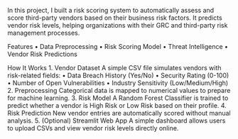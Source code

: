 In this project, I built a risk scoring system to automatically assess and score third-party vendors based on their business risk factors. It predicts vendor risk levels, helping organizations with their GRC and third-party risk management processes.

Features • Data Preprocessing • Risk Scoring Model • Threat Intelligence • Vendor Risk Predictions

How It Works 1. Vendor Dataset A simple CSV file simulates vendors with risk-related fields: • Data Breach History (Yes/No) • Security Rating (0-100) • Number of Open Vulnerabilities • Industry Sensitivity (Low/Medium/High) 2. Preprocessing Categorical data is mapped to numerical values to prepare for machine learning. 3. Risk Model A Random Forest Classifier is trained to predict whether a vendor is High Risk or Low Risk based on their profile. 4. Risk Prediction New vendor entries are automatically scored without manual analysis. 5. (Optional) Streamlit Web App A simple dashboard allows users to upload CSVs and view vendor risk levels directly online.
